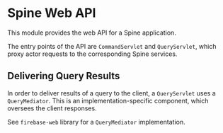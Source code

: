 # Spine Web API

This module provides the web API for a Spine application.

The entry points of the API are `CommandServlet` and `QueryServlet`, which proxy actor requests to 
the corresponding Spine services.

## Delivering Query Results

In order to deliver results of a query to the client, a `QueryServlet` uses a `QueryMediator`.
This is an implementation-specific component, which oversees the client responses.

See `firebase-web` library for a `QueryMediator` implementation.
